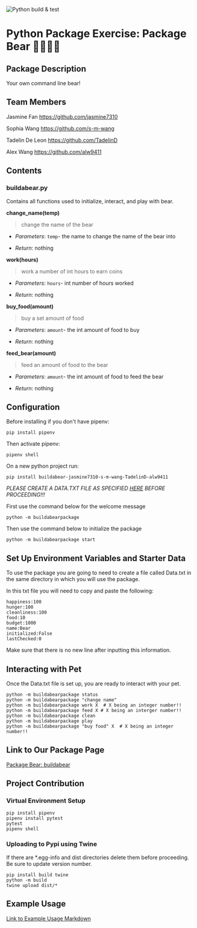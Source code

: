![Python build & test](https://github.com/software-students-spring2025/3-python-package-package-bear/actions/workflows/build.yaml/badge.svg)

# Python Package Exercise: Package Bear 🐻🐻‍❄️🐼

## Package Description
Your own command line bear!

## Team Members
Jasmine Fan https://github.com/jasmine7310

Sophia Wang https://github.com/s-m-wang

Tadelin De Leon https://github.com/TadelinD

Alex Wang https://github.com/alw9411

## Contents
### buildabear.py
Contains all functions used to initialize, interact, and play with bear.

**change_name(temp)**

> change the name of the bear

- *Parameters*:
`temp`- the name to change the name of the bear into

- *Return*: nothing

**work(hours)**

> work a number of int hours to earn coins

- *Parameters*:
`hours`- int number of hours worked

- *Return*: nothing

**buy_food(amount)**

> buy a set amount of food

- *Parameters*:
`amount`- the int amount of food to buy

- *Return*: nothing

**feed_bear(amount)**

> feed an amount of food to the bear

- *Parameters*:
`amount`- the int amount of food to feed the bear

- *Return*: nothing

## Configuration
Before installing if you don't have pipenv:

```
pip install pipenv
```

Then activate pipenv:
```
pipenv shell
```

On a new python project run:
```
pip install buildabear-jasmine7310-s-m-wang-TadelinD-alw9411
```
*PLEASE CREATE A DATA.TXT FILE AS SPECIFIED [HERE](#set-up-environment-variables-and-starter-data) BEFORE PROCEEDING!!!*

First use the command below for the welcome message
```
python -m buildabearpackage
```

Then use the command below to initialize the package
```
python -m buildabearpackage start
```
## Set Up Environment Variables and Starter Data
To use the package you are going to need to create a file called Data.txt in the same directory in which you will use the package. 

In this txt file you will need to copy and paste the following:
```
happiness:100
hunger:100
cleanliness:100
food:10
budget:1000
name:Bear
initialized:False
lastChecked:0
```
Make sure that there is no new line after inputting this information.

## Interacting with Pet
Once the Data.txt file is set up, you are ready to interact with your pet.
```
python -m buildabearpackage status
python -m buildabearpackage "change name"
python -m buildabearpackage work X  # X being an integer number!!
python -m buildabearpackage feed X # X being an interger number!!
python -m buildabearpackage clean
python -m buildabearpackage play
python -m buildabearpackage "buy food" X  # X being an integer number!!
```

## Link to Our Package Page
[Package Bear: buildabear](https://pypi.org/project/buildabear-jasmine7310-s-m-wang-TadelinD-alw9411/)

## Project Contribution

### Virtual Environment Setup
```
pip install pipenv
pipenv install pytest
pytest
pipenv shell
```
### Uploading to Pypi using Twine
If there are *.egg-info and dist directories delete them before proceeding. Be sure to update version number.

```
pip install build twine
python -m build
twine upload dist/*
```

## Example Usage
[Link to Example Usage Markdown](https://github.com/software-students-spring2025/3-python-package-package-bear/blob/main/example.md)